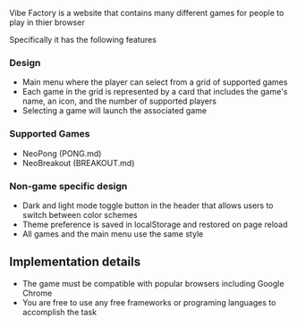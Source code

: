 Vibe Factory is a website that contains many different games for people to play in thier browser

Specifically it has the following features

### Design

- Main menu where the player can select from a grid of supported games
- Each game in the grid is represented by a card that includes the game's name, an icon, and the number of supported players
- Selecting a game will launch the associated game

### Supported Games

- NeoPong (PONG.md)
- NeoBreakout (BREAKOUT.md)

### Non-game specific design

- Dark and light mode toggle button in the header that allows users to switch between color schemes
- Theme preference is saved in localStorage and restored on page reload
- All games and the main menu use the same style

## Implementation details

- The game must be compatible with popular browsers including Google Chrome
- You are free to use any free frameworks or programing languages to accomplish the task
